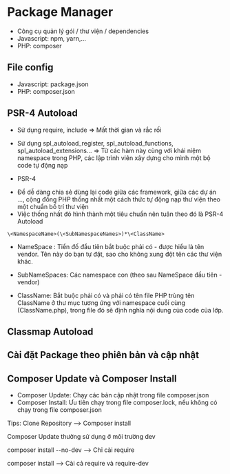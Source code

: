 # Package Manager

- Công cụ quản lý gói / thư viện / dependencies
- Javascript: npm, yarn,...
- PHP: composer

## File config

- Javascript: package.json
- PHP: composer.json

## PSR-4 Autoload

- Sử dụng require, include
  => Mất thời gian và rắc rối

- Sử dụng spl_autoload_register, spl_autoload_functions, spl_autoload_extensions...
  => Từ các hàm này cùng với khái niệm namespace trong PHP, các lập trình viên xây dựng cho mình một bộ code tự động nạp

- PSR-4

* Để dễ dàng chia sẻ dùng lại code giữa các framework, giữa các dự án ..., cộng đồng PHP thống nhất một cách thức tự động nạp thư viện theo một chuẩn bố trí thư viện
* Việc thống nhất đó hình thành một tiêu chuẩn nên tuân theo đó là PSR-4 Autoload

```
\<NamespaceName>(\<SubNamespaceNames>)*\<ClassName>
```

- NameSpace : Tiền đố đầu tiên bắt buộc phải có - được hiểu là tên vendor. Tên này do bạn tự đặt, sao cho không xung đột tên các thư viện khác.

- SubNameSpaces: Các namespace con (theo sau NameSpace đầu tiên - vendor)

- ClassName: Bắt buộc phải có và phải có tên file PHP trùng tên ClassName ở thư mục tương ứng với namespace cuối cùng (ClassName.php), trong file đó sẽ định nghĩa nội dung của code của lớp.

## Classmap Autoload

## Cài đặt Package theo phiên bản và cập nhật

## Composer Update và Composer Install

- Composer Update: Chạy các bản cập nhật trong file composer.json
- Composer Install: Ưu tiên chạy trong file composer.lock, nếu không có chạy trong file composer.json

Tips: Clone Repository --> Composer install

Composer Update thường sử dụng ở môi trường dev

composer install --no-dev --> Chỉ cài require

composer install --> Cài cả require và require-dev
